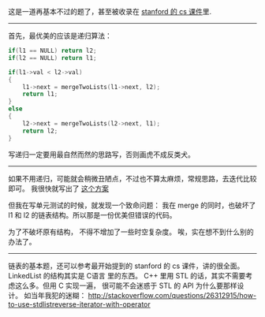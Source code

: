 这是一道再基本不过的题了，甚至被收录在 [stanford 的 cs 课件](http://cslibrary.stanford.edu/105/LinkedListProblems.pdf)里.

------

首先，最优美的应该是递归算法：
```cpp
if(l1 == NULL) return l2;
if(l2 == NULL) return l1;

if(l1->val < l2->val) 
{
    l1->next = mergeTwoLists(l1->next, l2);
    return l1;
} 
else 
{
    l2->next = mergeTwoLists(l2->next, l1);
    return l2;
}
```

写递归一定要用最自然而然的思路写，否则画虎不成反类犬。

------

如果不用递归，可能就会稍微丑陋点，不过也不算太麻烦，常规思路，去迭代比较即可。 我很快就写出了 [这个方案](https://github.com/pezy/LeetCode/commit/110b9882286517b71fd3c815f351b2edb8ec9471)

但我在写单元测试的时候，就发现一个致命问题： 我在 merge 的同时，也破坏了 l1 和 l2 的链表结构。所以那是一份优美但错误的代码。

为了不破坏原有结构， 不得不增加了一些时空复杂度。 唉，实在想不到什么别的办法了。

------

链表的基本题，还可以参考最开始提到的 stanford 的 cs 课件，讲的很全面。LinkedList 的结构其实是 C语言 里的东西。
C++ 里用 STL 的话，其实不需要考虑这么多。但用 C 实现一遍， 很可能不会迷惑于 STL 的 API 为什么要那样设计。
如当年我犯的迷糊： http://stackoverflow.com/questions/26312915/how-to-use-stdlistreverse-iterator-with-operator
